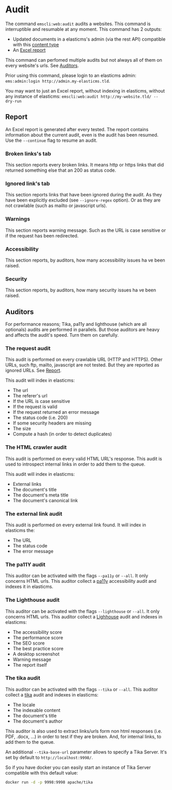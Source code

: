 # Audit

The command `emscli:web:audit` audits a websites. This command is interruptible and resumable at any moment. This command has 2 outputs:

* Updated documents in a elasticms's admin (via the rest API) compatible with this [content type](/files/contenttype_audit.json ':ignore') 
* An [Excel report](#Report)

This command can perfomed multiple audits but not always all of them on every website's urls. See [Auditors](#Auditors).

Prior using this command, please login to an elasticms admin: `ems:admin:login http://admin.my-elasticms.tld`.

You may want to just an Excel report, without indexing in elasticms, without any instance of elasticms: `emscli:web:audit http://my-website.tld/ --dry-run`

## Report
An Excel report is generated after every tested. The report contains information about the current audit, even is the audit has been resumed. Use the `--continue` flag to resume an audit.

### Broken links's tab
This section reports every broken links. It means http or https links that did returned something else that an 200 as status code.

### Ignored link's tab
This section reports links that have been ignored during the audit. As they have been explicitly excluded (see `--ignore-regex` option). Or as they are not crawlable (such as mailto or javascript urls).

### Warnings
This section reports warning message. Such as the URL is case sensitive or if the request has been redirected.

### Accessibility
This section reports, by auditors, how many accessibility issues ha ve been raised.

### Security
This section reports, by auditors, how many security issues ha ve been raised.

## Auditors

For performance reasons; Tika, pa11y and lighthouse (which are all optionals) audits are performed in parallels. But those auditors are heavy and affects the audit's speed. Turn them on carefully. 

### The request audit

This audit is performed on every crawlable URL (HTTP and HTTPS). Other URLs, such ftp, mailto, javascript are not tested. But they are reported as ignored URLs. See [Report](#Report).

This audit will index in elasticms:

* The url
* The referer's url
* If the URL is case sensitive
* If the request is valid
* If the request returned an error message
* The status code (i.e. 200)
* If some security headers are missing
* The size
* Compute a hash (in order to detect duplicates)


### The HTML crawler audit

This audit is performed on every valid HTML URL's response. This audit is used to introspect internal links in order to add them to the queue.

This audit will index in elasticms:

* External links
* The document's title
* The document's meta title
* The document's canonical link

### The external link audit

This audit is performed on every external link found. It will index in elasticms the:

* The URL
* The status code
* The error message

### The pa11Y audit

This auditor can be activated with the flags `--pa11y` or `--all`.
It only concerns HTML urls.
This auditor collect a [pa11y](https://pa11y.org/) accessibility audit and indexes it in elasticms.  

### The Lighthouse audit

This auditor can be activated with the flags `--lighthouse` or `--all`.
It only concerns HTML urls.
This auditor collect a [Lighhouse](https://developer.chrome.com/docs/lighthouse/overview/) audit and indexes in elasticms:

* The accessibility score
* The performance score
* The SEO score
* The best practice score
* A desktop screenshot
* Warning message
* The report itself

### The tika audit

This auditor can be activated with the flags `--tika` or `--all`. This auditor collect a [tika](https://developer.chrome.com/docs/lighthouse/overview/) audit and indexes in elasticms:

* The locale
* The indexable content
* The document's title
* The document's author

This auditor is also used to extract links/urls form non html responses (i.e. PDF, .docx, ...) in order to test if they are broken. And, for internal links, to add them to the queue.

An additional `--tika-base-url` parameter allows to specify a Tika Server. It's set by default to `http://localhost:9998/`.

So if you have docker you can easily start an instance of Tika Server compatible with this default value:

```bash
docker run -d -p 9998:9998 apache/tika
```
